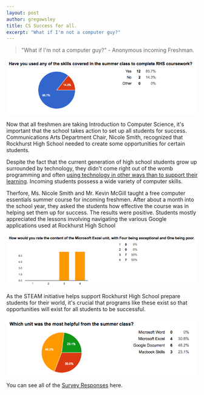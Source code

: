 ```yaml
---
layout: post
author: gregowsley
title: CS Success for all.
excerpt: "What if I'm not a computer guy?"
---
```


<blockquote>"What if I'm not a computer guy?" - Anonymous incoming Freshman.</blockquote>

<div class="flex-wrapper">
  <img src="/img/SummerClassUtility.png">
</div>

Now that all freshmen are taking Introduction to Computer Science, it's important that the school takes action to set up all students for success. Communications Arts Department Chair, Nicole Smith, recognized that Rockhurst High School needed to create some opportunities for certain students. 

Despite the fact that the current generation of high school students grow up surrounded by technology, they didn't come right out of the womb programming and often [using technology in other ways than to support their learning](http://www.nytimes.com/2010/11/21/technology/21brain.html?pagewanted=all&_r=0). Incoming students possess a wide variety of computer skills.

Therfore, Ms. Nicole Smith and Mr. Kevin McGill taught a free computer essentials summer course for incoming freshmen. After about a month into the school year, they asked the students how effective the course was in helping set them up for success. The results were positive. Students mostly appreciated the lessons involving navigating the various Google applications used at Rockhurst High School

<div class="flex-wrapper">
  <img src="/img/SummerClassExcel.png">
</div>

As the STEAM initiative helps support Rockhurst High School prepare students for their world, it's crucial that programs like these exist so that opportunities will exist for all students to be successful.


<div class="flex-wrapper">
  <img src="/img/SummerClassHelpful.png">
</div>

You can see all of the [Survey Responses](https://docs.google.com/a/rockhursths.edu/forms/d/1_IGkRd89KO8WL9LiNKU-45MTP5Zz1uTl7aJCA5hwMv8/viewanalytics) here.
